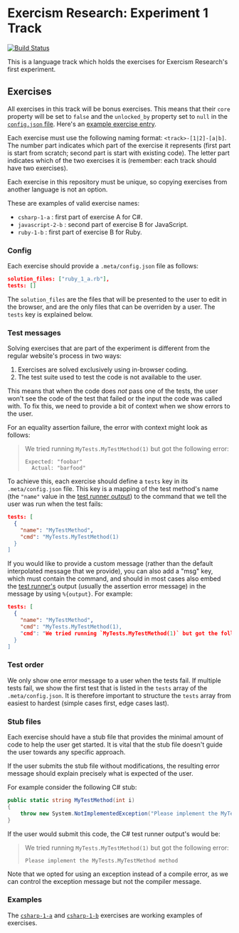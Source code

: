 # Exercism Research: Experiment 1 Track

[![Build Status](https://travis-ci.org/exercism/research_experiment_1.svg?branch=master)][travis-badge]

This is a language track which holds the exercises for Exercism Research's first experiment.

## Exercises

All exercises in this track will be bonus exercises. This means that their `core` property will be set to `false` and the `unlocked_by` property set to `null` in the [`config.json` file][config-json-file]. Here's an [example exercise entry][config-json-exercise].

Each exercise must use the following naming format: `<track>-[1|2]-[a|b]`. The number part indicates which part of the exercise it represents (first part is start from scratch; second part is start with existing code). The letter part indicates which of the two exercises it is (remember: each track should have two exercises).

Each exercise in this repository must be unique, so copying exercises from another language is not an option.

These are examples of valid exercise names:

- `csharp-1-a` : first part of exercise A for C#.
- `javascript-2-b` : second part of exercise B for JavaScript.
- `ruby-1-b` : first part of exercise B for Ruby.

### Config

Each exercise should provide a `.meta/config.json` file as follows:

```json
solution_files: ["ruby_1_a.rb"],
tests: []
```

The `solution_files` are the files that will be presented to the user to edit in the browser, and are the only files that can be overriden by a user. The `tests` key is explained below.

### Test messages

Solving exercises that are part of the experiment is different from the regular website's process in two ways:

1. Exercises are solved exclusively using in-browser coding.
1. The test suite used to test the code is not available to the user.

This means that when the code does _not_ pass one of the tests, the user won't see the code of the test that failed or the input the code was called with. To fix this, we need to provide a bit of context when we show errors to the user.

For an equality assertion failure, the error with context might look as follows:

> We tried running `MyTests.MyTestMethod(1)` but got the following error:
>
> ```
> Expected: "foobar"
>   Actual: "barfood"
> ```

To achieve this, each exercise should define a `tests` key in its `.meta/config.json` file. This key is a mapping of the test method's name (the `"name"` value in the [test runner output][test-runner-output-format]) to the command that we tell the user was run when the test fails:

```json
tests: [
  {
    "name": "MyTestMethod",
    "cmd": "MyTests.MyTestMethod(1)
  }
]
```

If you would like to provide a custom message (rather than the default interpolated message that we provide), you can also add a "msg" key, which must contain the command, and should in most cases also embed the [test runner's][test-runner-output-format] output (usually the assertion error message) in the message by using `%{output}`. For example:

```json
tests: [
  {
    "name": "MyTestMethod",
    "cmd": "MyTests.MyTestMethod(1),
    "cmd": "We tried running `MyTests.MyTestMethod(1)` but got the following error:\n\n%{output}"
  }
]
```

### Test order

We only show one error message to a user when the tests fail. If multiple tests fail, we show the first test that is listed in the `tests` array of the `.meta/config.json`. It is therefore important to structure the `tests` array from easiest to hardest (simple cases first, edge cases last). 

### Stub files

Each exercise should have a stub file that provides the minimal amount of code to help the user get started. It is vital that the stub file doesn't guide the user towards any specific approach.

If the user submits the stub file without modifications, the resulting error message should explain precisely what is expected of the user.

For example consider the following C# stub:

```csharp
public static string MyTestMethod(int i)
{
    throw new System.NotImplementedException("Please implement the MyTests.MyTestMethod method");
}
```

If the user would submit this code, the C# test runner output's would be:

> We tried running `MyTests.MyTestMethod(1)` but got the following error:
>
> ```
> Please implement the MyTests.MyTestMethod method
> ```

Note that we opted for using an exception instead of a compile error, as we can control the exception message but not the compiler message.

### Examples

The [`csharp-1-a`][exercise-csharp-1-a] and [`csharp-1-b`][exercise-csharp-1-b] exercises are working examples of exercises.

[exercise-csharp-1-a]: https://github.com/exercism/research_experiment_1/tree/master/exercises/csharp-1-a
[exercise-csharp-1-b]: https://github.com/exercism/research_experiment_1/tree/master/exercises/csharp-1-b
[test-runner-output-format]: https://github.com/exercism/automated-tests/blob/master/docs/interface.md#output-format
[travis-badge]: https://travis-ci.org/exercism/research_experiment_1
[config-json-file]: https://github.com/exercism/research_experiment_1/blob/master/config.json
[config-json-exercise]: https://github.com/exercism/research_experiment_1/blob/master/config.json#L10
